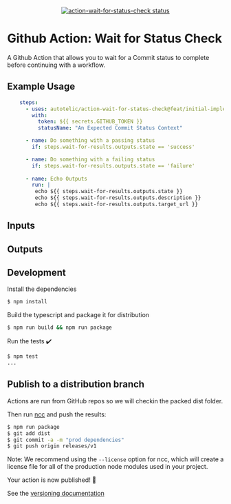 <p align="center">
  <a href="https://github.com/autotelic/action-wait-for-status-check/actions"><img alt="action-wait-for-status-check status" src="https://github.com/autotelic/action-wait-for-status-check/workflows/build-test/badge.svg"></a>
</p>

# Github Action: Wait for Status Check

A Github Action that allows you to wait for a Commit status to complete before continuing with a workflow.
## Example Usage

```yaml
    steps:
      - uses: autotelic/action-wait-for-status-check@feat/initial-implementation
        with:
          token: ${{ secrets.GITHUB_TOKEN }}
          statusName: "An Expected Commit Status Context"

      - name: Do something with a passing status
        if: steps.wait-for-results.outputs.state == 'success'

      - name: Do something with a failing status
        if: steps.wait-for-results.outputs.state == 'failure'
  
      - name: Echo Outputs
        run: |
         echo ${{ steps.wait-for-results.outputs.state }}
         echo ${{ steps.wait-for-results.outputs.description }}
         echo ${{ steps.wait-for-results.outputs.target_url }}  
```

## Inputs


## Outputs

## Development

Install the dependencies  
```bash
$ npm install
```

Build the typescript and package it for distribution
```bash
$ npm run build && npm run package
```

Run the tests :heavy_check_mark:  
```bash
$ npm test
...
```

## Publish to a distribution branch

Actions are run from GitHub repos so we will checkin the packed dist folder. 

Then run [ncc](https://github.com/zeit/ncc) and push the results:
```bash
$ npm run package
$ git add dist
$ git commit -a -m "prod dependencies"
$ git push origin releases/v1
```

Note: We recommend using the `--license` option for ncc, which will create a license file for all of the production node modules used in your project.

Your action is now published! :rocket: 

See the [versioning documentation](https://github.com/actions/toolkit/blob/master/docs/action-versioning.md)
